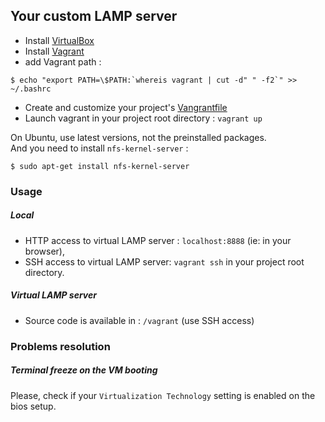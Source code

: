 ## Your custom LAMP server

* Install [VirtualBox](https://www.virtualbox.org/wiki/Downloads)
* Install [Vagrant](http://downloads.vagrantup.com/)
* add Vagrant path : 
```shell
$ echo "export PATH=\$PATH:`whereis vagrant | cut -d" " -f2`" >> ~/.bashrc
```

* Create and customize your project's [Vangrantfile](https://github.com/c2is/VagrantBoxes/blob/master/your-lamp-server/Vagrantfile)
* Launch vagrant in your project root directory : `vagrant up`

On Ubuntu, use latest versions, not the preinstalled packages.  
And you need to install `nfs-kernel-server` :
```shell
$ sudo apt-get install nfs-kernel-server
```

### Usage

##### Local

* HTTP access to virtual LAMP server : `localhost:8888` (ie: in your browser),
* SSH access to virtual LAMP server: `vagrant ssh` in your project root directory.

##### Virtual LAMP server

* Source code is available in : `/vagrant` (use SSH access)

### Problems resolution

##### Terminal freeze on the VM booting

Please, check if your `Virtualization Technology` setting is enabled on the bios setup.